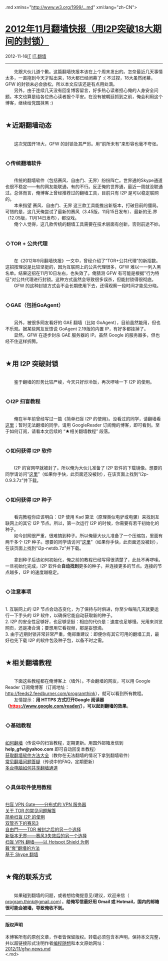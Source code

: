 <!DOCTYPE.md>
.md xmlns="http://www.w3.org/1999/...md" xml:lang="zh-CN">
<head>
<meta http-equiv="Content-Type" content="text.md; charset=utf-8" />
<meta name="generator" content="Python script by program.think@gmail.com" />
<meta name="provider" content="program-think.blogspot.com" />
<link type="text/css" rel="stylesheet" href="../../css/program-think.css" />
<title>2012年11月翻墙快报（用I2P突破18大期间的封锁） - 编程随想的博客</title>
</head>
<body>
<div id="main" style="width:100%;">
<h1><a href="../../index.md" title="回到首页">2012年11月翻墙快报（用I2P突破18大期间的封锁）</a></h1>
<div class="post-info"><span class="date-header">2012-11-16</span><a href="../../tags/IT.md" class="tag">IT</a> <a href="../../tags/IT.E7BFBBE5A299.md" class="tag">IT.翻墙</a> </div>
<hr>
<div class="post">
&#12288;&#12288;先跟大伙儿道个歉。这篇翻墙快报本该在上个周末发出的。怎奈最近几天事情太多，一直拖到今天才贴出来，18大都已经闭幕了 :( 不过捏，18大虽然闭幕，GFW 的封锁未必会放松，所以本文应该还是有点用处滴。<br />&#12288;&#12288;另外，由于连续几天没有回复博客留言，好多热心读者担心俺的人身安全问题。本文也算是给各位热心读者报个平安。在没有被朝廷抓到之前，俺会利用这个博客，继续给党国抹黑 :)<a name='more'></a><!--program-think--><br /><br /><h2>★近期翻墙动态</h2><br />&#12288;&#12288;这次党国开18大，GFW 的封锁及其严厉。用“前所未有”来形容也毫不夸张。<br /><br /><h3>◇传统翻墙软件</h3><br />&#12288;&#12288;传统的翻墙软件（包括赛风、自由门、无界）纷纷阵亡。世界通的Skype通道也很不稳定——有的网友能联通，有的不行。反正俺的世界通，最近一周就没联通过。总体而言，俺博客上曾经推荐过的翻墙工具，目前只有 I2P 是可以稳定联网的。<br />&#12288;&#12288;本来指望 赛风、自由门、无界 这三款工具能推出新版本，打破目前的僵局。可惜的是，这几天俺尝试了最新的赛风（3.45版，11月15日发布）、最新的无.界（12.05版，11月14日发布），都没戏。<br />&#12288;&#12288;俺个人觉得，这几款传统的翻墙工具需要在技术层面有创新，否则前途不妙。<br /><br /><h3>◇TOR + 公共代理</h3><br />&#12288;&#12288;在《2012年9月翻墙快报》一文中，曾经介绍了“TOR+公共代理”的新招数。这招按理说是比较坚挺的，因为互联网上的公共代理很多，GFW 难以一一列入黑名单。结果这招在11月10日左右，也失效了。俺猜测 GFW 有可能是根据"行为特征"对公共代理进行封锁。这种方式虽然会导致很多误杀，但能封锁得很彻底。<br />&#12288;&#12288;GFW 的这种封锁方式会不会长期使用下去，还得观察一段时间才能见分晓。<br /><br /><h3>◇GAE（包括GoAgent）</h3><br />&#12288;&#12288;另外，被很多网友看好的 GAE 翻墙（比如 GoAgent），目前虽然能用，但也不乐观。据某些网友反馈说 GoAgent 2.19版的内置 IP，有好多都挂掉了。<br />&#12288;&#12288;显然，GFW 在逐步封杀 GAE 服务器的 IP。虽然 Google 的服务器多，但也经不住这样折腾。<br /><br /><h2>★用 I2P 突破封锁</h2><br />&#12288;&#12288;鉴于翻墙的形势比较严峻，今天只好炒冷饭，再次啰嗦一下 I2P 的使用。<br /><br /><h3>◇I2P 扫盲教程</h3><br />&#12288;&#12288;俺在半年前曾经写过一篇《简单扫盲 I2P 的使用》。没看过的同学，请翻墙看<a href="../../2012/06/gfw-i2p.md">这里</a>；暂时无法翻墙的同学，请用 GoogleReader 订阅俺的博客，即可看到。至于如何订阅，请看本文后续的 “★相关翻墙教程” 段落。<br /><br /><h3>◇如何获得 I2P 软件</h3><br />&#12288;&#12288;I2P 的官网早就被封了。所以俺为大伙儿准备了 I2P 软件的下载镜像。想要的同学请访问“<a href="https://cid-f5b0090663feeada.office.live.com/self.aspx/.Public/G_F_W/" target="_blank" rel="nofollow">这里</a>”（如果你手快，此页面还没被封），在该页面上找到“i2p-0.9.3.7z”并下载。<br /><br /><h3>◇如何获得 I2P 种子</h3><br />&#12288;&#12288;看完教程你应该明白：I2P 使用 Kad 算法（原理类似电驴或电骡）来找到互联网上的其它 I2P 节点。所以，第一次运行 I2P 的时候，你需要有若干初始化的种子。<br />&#12288;&#12288;如今封网很严重，很难搞到种子。所以俺替大伙儿准备了一个压缩包，里面有两千多个 I2P 种子。想要的同学请访问“<a href="https://cid-f5b0090663feeada.office.live.com/self.aspx/.Public/G_F_W/" target="_blank" rel="nofollow">这里</a>”（如果你手快，此页面还没被封），在该页面上找到“i2p-netdb.7z”并下载。<br /><br />&#12288;&#12288;拿到种子后该如何初始化，俺之前的教程已经写得很清楚了，此处不再啰嗦。一旦初始化完成，I2P 软件会<b>自动找到</b>更多的种子，并连接更多的节点。连接的节点越多，I2P 的速度越稳定。<br /><br /><h3>◇注意事项</h3><br />1. 互联网上的 I2P 节点会动态变化，为了保持与时俱进，你至少每隔几天就要运行一下手头的 I2P 软件，以确保它能自动获取新的种子。<br />2. I2P 的安全性足够好，也足够坚挺：相应的代价是：速度也足够慢。光用来浏览网页，还是凑合滴；要想用它看视频，那是妄想滴。<br />3. 由于近期封锁非常非常严重，俺郑重建议：即便你有其它可用的翻墙工具，最好也先下载 I2P 的软件包及种子包，以备不时之需。<br /><br /><h2>★相关翻墙教程</h2><br />&#12288;&#12288;下面这些教程都在俺博客上（墙外）。不会翻墙的网友，可以用 Google Reader 订阅俺博客（订阅地址：<a href="http://feeds2.feedburner.com/programthink" target="_blank">http://feeds2.feedburner.com/programthink</a>），就可以看到所有教程。<br />&#12288;&#12288;友情提示：<b>用 HTTPS 方式打开Google 阅读器（<a href="https://www.google.com/reader/" target="_blank" rel="nofollow"><font color="red">https</font>://www.google.com/reader/</a>），可以起到翻墙的效果</b>。<br /><br /><h3>◇基础教程</h3><br /><a href="../../2009/05/how-to-break-through-gfw.md">如何翻墙</a>（传说中的扫盲教程，定期更新。用国外邮箱发信到 <b>help_gfw@yahoo.com</b> 即可自动回复本教程）<br /><a href="../../2011/03/how-to-get-gfw-tools.md">获取翻墙软件方法大全</a>（教你在无法翻墙的情况下拿到翻墙软件）<br /><a href="../../2011/09/gfw-faq.md">常见翻墙问题答疑</a>（传说中的FAQ，定期更新）<br /><a href="../../2013/01/cross-host-use-gfw-tool.md">多台电脑如何共享翻墙通道</a><br /><br /><h3>◇具体软件使用教程</h3><br /><a href="../../2013/04/gfw-vpngate.md">扫盲 VPN Gate——分布式的 VPN 服务器</a><br /><a href="../../2013/11/tor-faq.md">关于 TOR 的常见问题解答</a><br /><a href="../../2012/06/gfw-i2p.md">简单扫盲 I2P 的使用</a><br /><a href="../../2011/10/gfw-psiphon.md">双管齐下的赛风3</a><br /><a href="../../2010/03/choose-free-gate.md">自由門——TOR 被封之后的另一个选择</a><br /><a href="../../2011/12/gfw-wujie.md">新版本无界——赛风3失效后的另一个选择</a><br /><a href="../../2011/09/gfw-vpn-hotspot-shield.md">扫盲 VPN 翻墙——以 Hotspot Shield 为例</a><br /><a href="../../2009/09/break-through-gfw-with-tor.md">戴“套”翻墻的方法</a><br /><a href="../../2011/05/through-gfw-with-skype.md">基于 Skype 翻墙</a><br /><br /><h2>★俺的联系方式</h2><br />&#12288;&#12288;如果碰到翻墙的问题，或者想给俺提意见/建议，欢迎来信（ <u>program.think@gmail.com</u>）。<b>给俺写信最好用 Gmail 或 Hotmail，国内的邮箱很可能会被墙，导致俺收不到。</b><div class="blogger-post-footer">
</div>
<hr>
<div class="copyright">
<h4>版权声明</h4>
本博客所有的原创文章，作者皆保留版权。转载必须包含本声明，保持本文完整，并以超链接形式注明作者<a href="mailto:program.think@gmail.com">编程随想</a>和本文原始网址：<br>
<a href="2012/11/gfw-news.md">2012/11/gfw-news.md</a>
</div>
</div>
</body>
<.md>
